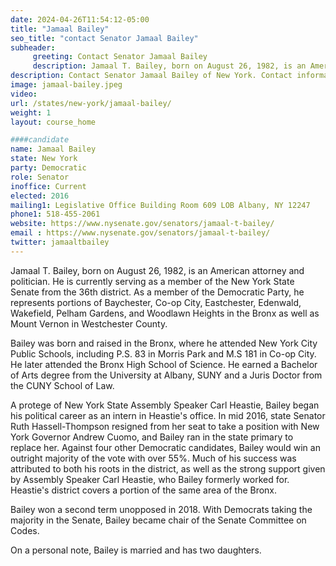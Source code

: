 ```yaml
---
date: 2024-04-26T11:54:12-05:00
title: "Jamaal Bailey"
seo_title: "contact Senator Jamaal Bailey"
subheader:
     greeting: Contact Senator Jamaal Bailey
     description: Jamaal T. Bailey, born on August 26, 1982, is an American attorney and politician. He is currently serving as a member of the New York State Senate from the 36th district. As a member of the Democratic Party, he represents portions of Baychester, Co-op City, Eastchester, Edenwald, Wakefield, Pelham Gardens, and Woodlawn Heights in the Bronx as well as Mount Vernon in Westchester County.
description: Contact Senator Jamaal Bailey of New York. Contact information for Jamaal Bailey includes email address, phone number, and mailing address.
image: jamaal-bailey.jpeg
video:
url: /states/new-york/jamaal-bailey/
weight: 1
layout: course_home

####candidate
name: Jamaal Bailey
state: New York
party: Democratic
role: Senator
inoffice: Current
elected: 2016
mailing1: Legislative Office Building Room 609 LOB Albany, NY 12247
phone1: 518-455-2061
website: https://www.nysenate.gov/senators/jamaal-t-bailey/
email : https://www.nysenate.gov/senators/jamaal-t-bailey/
twitter: jamaaltbailey
---
```

Jamaal T. Bailey, born on August 26, 1982, is an American attorney and politician. He is currently serving as a member of the New York State Senate from the 36th district. As a member of the Democratic Party, he represents portions of Baychester, Co-op City, Eastchester, Edenwald, Wakefield, Pelham Gardens, and Woodlawn Heights in the Bronx as well as Mount Vernon in Westchester County.

Bailey was born and raised in the Bronx, where he attended New York City Public Schools, including P.S. 83 in Morris Park and M.S 181 in Co-op City. He later attended the Bronx High School of Science. He earned a Bachelor of Arts degree from the University at Albany, SUNY and a Juris Doctor from the CUNY School of Law.

A protege of New York State Assembly Speaker Carl Heastie, Bailey began his political career as an intern in Heastie's office. In mid 2016, state Senator Ruth Hassell-Thompson resigned from her seat to take a position with New York Governor Andrew Cuomo, and Bailey ran in the state primary to replace her. Against four other Democratic candidates, Bailey would win an outright majority of the vote with over 55%. Much of his success was attributed to both his roots in the district, as well as the strong support given by Assembly Speaker Carl Heastie, who Bailey formerly worked for. Heastie's district covers a portion of the same area of the Bronx.

Bailey won a second term unopposed in 2018. With Democrats taking the majority in the Senate, Bailey became chair of the Senate Committee on Codes.

On a personal note, Bailey is married and has two daughters.

